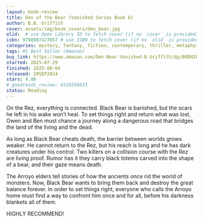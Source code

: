 ```yaml
---
layout: book-review
title: Den of the Bear (Vanished Series Book 6)
author: B.B. Griffith
cover: assets/img/book_covers/den_bear.jpg
olid:  # use Open Library ID to fetch cover (if no `cover` is provided)
isbn: 9798987427057 # use ISBN to fetch cover (if no `olid` is provided, dashes are optional)
categories: mystery, fantasy, fiction, contemporary, thriller, metaphysical, suspense, urban, paranormal, fairy, tale
tags: #1 Best Seller (Amazon)
buy_link: https://www.amazon.com/Den-Bear-Vanished-B-Griffith/dp/B0DH2FTT4Z/ref=pd_bxgy_thbs_d_sccl_2/141-2353091-3985969?pd_rd_w=N7Pvu&content-id=amzn1.sym.dcf559c6-d374-405e-a13e-133e852d81e1&pf_rd_p=dcf559c6-d374-405e-a13e-133e852d81e1&pf_rd_r=PJPH8Z4NSVHVV1TB4PRZ&pd_rd_wg=hWgKR&pd_rd_r=45c10f59-0f17-4553-8ae1-fe37bf301f29&pd_rd_i=B0DH2FTT4Z&psc=1
started: 2025-07-29
finished: 2025-08-04
released: 20SEP2024
stars: 4.80
# goodreads_review: 6318556633
status: Reading
---
```


On the Rez, everything is connected. Black Bear is banished, but the scars he left in his wake won’t heal. To set things right and return what was lost, Owen and Ben must chance a journey along a dangerous road that bridges the land of the living and the dead.

As long as Black Bear cheats death, the barrier between worlds grows weaker. He cannot return to the Rez, but his reach is long and he has dark creatures under his control. Two killers on a collision course with the Rez are living proof. Rumor has it they carry black totems carved into the shape of a bear, and their gaze means death.

The Arroyo elders tell stories of how the ancients once rid the world of monsters. Now, Black Bear wants to bring them back and destroy the great balance forever. In order to set things right, everyone who calls the Arroyo home must find a way to confront him once and for all, before his darkness blankets all of them.

HIGHLY RECOMMEND!
